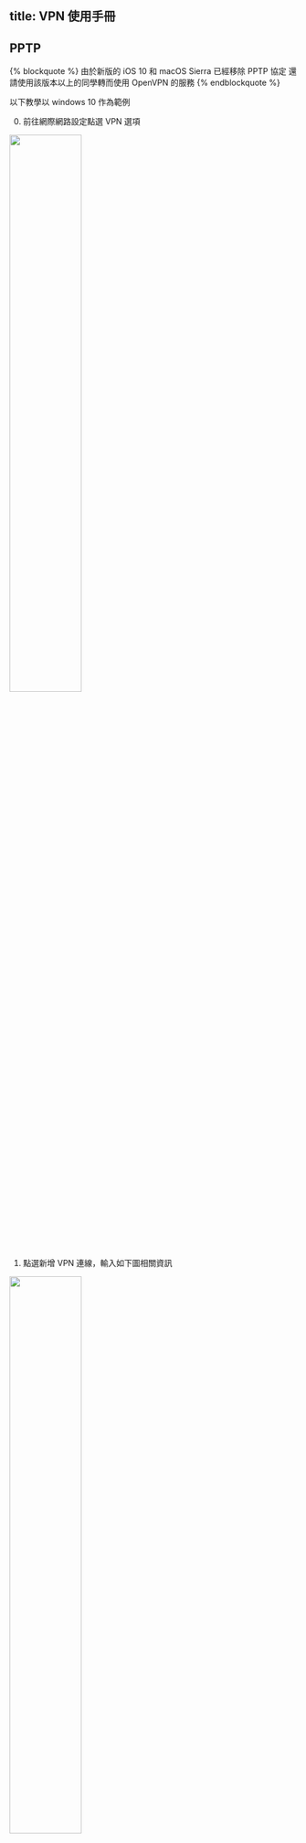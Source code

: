 title: VPN 使用手冊
---

## PPTP
{% blockquote %}
由於新版的 iOS 10 和 macOS Sierra 已經移除 PPTP 協定
還請使用該版本以上的同學轉而使用 OpenVPN 的服務
{% endblockquote %}

以下教學以 windows 10 作為範例

0. 前往網際網路設定點選 VPN 選項

<img src="image/pptp/pptp_0.png" width="50%" >

1. 點選新增 VPN 連線，輸入如下圖相關資訊

<img src="image/pptp/pptp_1.png" width="50%" >

2. 設定完成後，點選頁面下方"變更介面卡設定"

<img src="image/pptp/pptp_2.png" width="50%" >

3. 右鍵點擊建立好之 VPN 介面卡, 選擇內容並切換到安全性的分頁

<img src="image/pptp/pptp_3.png" >

4. 依照下圖紅框指示進行設定，按下確定

<img src="image/pptp/pptp_4.png" width="50%" >

5. 選取該設定好之 VPN 連線，輸入系上工作站帳密即可成功連線

## OpenVPN

### Windows

0. 前往 [OpenVPN 官網下載處](https://openvpn.net/index.php/open-source/downloads.html)。 下載對應客戶端並安裝。

<img src="image/openvpn/openvpn_0.png" width="70%" >

1. 前往 [vpn.cs](https://vpn.cs.ccu.edu.tw)。下載 [OpenVPN 設定檔](https://vpn.cs.ccu.edu.tw/clients/ccucsie.ovpn)

2. 執行已安裝完成之 OpenVPN GUI, 此時應會出現要求設定檔之提示

![](image/openvpn/openvpn_1.png)

3. 右鍵點擊右下角 OpenVPN GUI 圖示，點選匯入設定檔選項, 選擇並匯入前述下載之設定檔

![](image/openvpn/openvpn_2.png)

4. 再次右鍵點擊 OpenVPN GUI 圖示, 點選連線選項

![](image/openvpn/openvpn_3.png)

5. 輸入系上工作站帳號密碼登入

<img src="image/openvpn/openvpn_4.png" width="70%" >

6. 當看到訊息 "已連線至 ccucsie", 即表示 VPN 連線已完成

![](image/openvpn/openvpn_5.png)

### MacOS

本教學包含兩部分，請依喜好擇一選用。
* [Tunnelblick](#tunnelblick) ...for beginner
* [Terminal](#terminal) ...for advanced user ~~and good CS student~~

#### Tunnelblick

0. 前往 [Tunnelblick 官網](https://tunnelblick.net)。 點擊左側綠色箭號 "Download Latest Stable Release"。
![](image/openvpn/tunnelblick_0.png)

1. 當警示視窗跳出，點擊 "Open"。
![](image/openvpn/tunnelblick_1.png)

2. 打開所下載之 dmg 檔案。雙擊 Tunnelblick 圖示。
![](image/openvpn/tunnelblick_2.png)

3. 輸入 mac 使用者帳號及密碼以允許安裝。
![](image/openvpn/tunnelblick_3.png)

4. 安裝完成後，將 [中正資工 VPN 設定檔](https://vpn.cs.ccu.edu.tw/clients/ccucsie.ovpn) 拖曳到左側 Configuration 欄內。
![](image/openvpn/tunnelblick_4.png)

5. 點選上圖右下方之 "Connect"，或是點選 Spotlight 旁之 Tunnelblick 圖示（如下圖），並點選 "Connect ccucsie"。
![](image/openvpn/tunnelblick_5-1.png)
![](image/openvpn/tunnelblick_5-2.png)

6. 以中正資工系工作站帳號及密碼登入。
![](image/openvpn/tunnelblick_6.png)

7. 看到訊息 "ccucsie Connected" 表示 VPN 連線已完成。
![](image/openvpn/tunnelblick_7.png)

#### Terminal

0. 安裝套件管理工具 [Homebrew](https://brew.sh)。
Install package management tool [Homebrew](https://brew.sh).
```
$ /usr/bin/ruby -e "$(curl -fsSL https://raw.githubusercontent.com/Homebrew/install/master/install)"
```
> Q: What does homebrew do?
> A: Homebrew installs the stuff you need that Apple didn’t.[name=#homebrew][color=brown]

1. 以 Homebrew 安裝 OpenVPN。
```
$ brew install openvpn
```

2. 因 `openvpn` 置於 `/usr/local/sbin/` 下，而該路徑原生不在 `PATH` 中，故將下行加入 `~/.bashrc` 中，並重新 `source ~/.bashrc`。
```
export PATH=/usr/local/sbin:$PATH
```

3. 以 `openvpn` 進行連線。（[OpenVPN 設定檔下載](https://vpn.cs.ccu.edu.tw/clients/ccucsie.ovpn)）
```
$ sudo openvpn /path/to/config/ccucsie.ovpn
```
![](image/openvpn/terminal_3.png)

4. 看到訊息 "Initialization Sequence Completed" 表示 VPN 連線已完成。
```
Sun Nov 12 11:17:53 2017 Initialization Sequence Completed
```

5. （選擇性）因密碼可能會快取於記憶體中，請考慮使用參數 `auth-nocache` 以提升安全性。
```
WARNING: this configuration may cache passwords in memory -- use the auth-nocache option to prevent this
```


## Bug Report

若使用上有問題，請聯繫資工系計中信箱。
- [About US](/about/)

<i class="fa fa-edit fa-fw"></i> Last Edited: _2018/10/06 by setsal_, contributed by _silenttulips_
